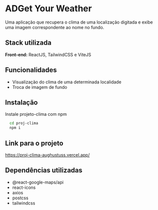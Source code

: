 
# ADGet Your Weather

Uma aplicação que recupera o clima de uma localização digitada e exibe uma imagem correspondente ao nome no fundo.


## Stack utilizada

**Front-end:** ReactJS, TailwindCSS e ViteJS



## Funcionalidades

- Visualização do clima de uma determinada localidade
- Troca de imagem de fundo


## Instalação

Instale projeto-clima com npm

```bash
  cd proj-clima
  npm i
```
    
## Link para o projeto 

https://proj-clima-aughustuss.vercel.app/

## Dependências utilizadas

- @react-google-maps/api
- react-icons
- axios
- postcss
- tailwindcss

